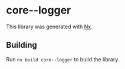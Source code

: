 # core--logger

This library was generated with [Nx](https://nx.dev).

## Building

Run `nx build core--logger` to build the library.
